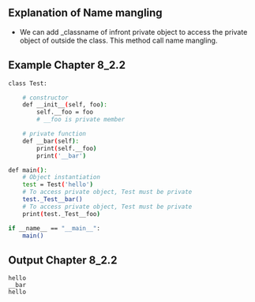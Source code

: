 ## Explanation of __Name mangling__
- We can add _classname of infront private object to access the private object of outside the class. This method call name mangling.

## Example Chapter 8_2.2
```bash
class Test:

    # constructor
    def __init__(self, foo):
        self.__foo = foo
        # __foo is private member

    # private function 
    def __bar(self):
        print(self.__foo)
        print('__bar')

def main():
    # Object instantiation
    test = Test('hello')
    # To access private object, Test must be private
    test._Test__bar()
    # To access private object, Test must be private
    print(test._Test__foo)

if __name__ == "__main__":
    main()

```

## Output Chapter 8_2.2
```
hello
__bar
hello
```